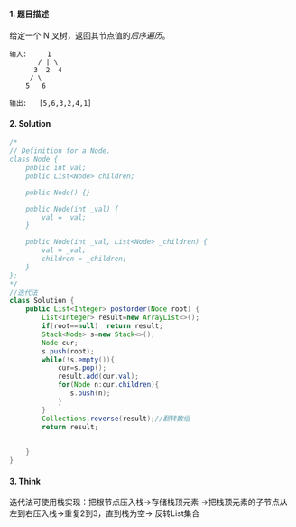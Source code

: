 #### 1. 题目描述

给定一个 N 叉树，返回其节点值的*后序遍历*。

```
输入:     1        
       / | \                
   	  3  2  4               
     / \
    5   6

输出:   [5,6,3,2,4,1]
```

#### 2. Solution

```java
/*
// Definition for a Node.
class Node {
    public int val;
    public List<Node> children;

    public Node() {}

    public Node(int _val) {
        val = _val;
    }

    public Node(int _val, List<Node> _children) {
        val = _val;
        children = _children;
    }
};
*/
//迭代法
class Solution {
    public List<Integer> postorder(Node root) {
        List<Integer> result=new ArrayList<>();
        if(root==null)  return result;
        Stack<Node> s=new Stack<>();
        Node cur;
        s.push(root);
        while(!s.empty()){
            cur=s.pop();
            result.add(cur.val);
            for(Node n:cur.children){
               s.push(n);
            }
        }
        Collections.reverse(result);//翻转数组
        return result;
        
        
    }
}
```

#### 3. Think

迭代法可使用栈实现：把根节点压入栈$\rightarrow$存储栈顶元素 $\rightarrow$把栈顶元素的子节点从左到右压入栈$\rightarrow$重复2到3，直到栈为空$\rightarrow$ 反转List集合

